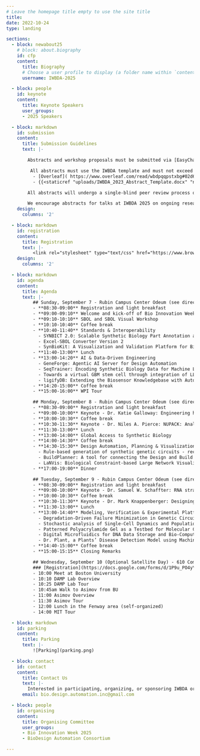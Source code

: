 ```yaml
---
# Leave the homepage title empty to use the site title
title:
date: 2022-10-24
type: landing

sections:
  - block: newabout25
    # block: about.biography
    id: cfp
    content:
      title: Biography
      # Choose a user profile to display (a folder name within `content/authors/`)
      username: IWBDA-2025

  - block: people
    id: keynote
    content:
      title: Keynote Speakers
      user_groups:
      - 2025 Speakers

  - block: markdown
    id: submission
    content:
      title: Submission Guidelines
      text: |-

        Abstracts and workshop proposals must be submitted via [EasyChair](https://easychair.org/conferences/?conf=iwbda25). Submissions cannot exceed two pages (excluding figures and tables). If you do not have an EasyChair account, please create one by following the instructions specified [here](https://easychair.org/help/account_creation).

         All abstracts must use the IWBDA template and must not exceed two pages excluding the figures and tables. The following versions of the template are available for use:
          - [Overleaf]( https://www.overleaf.com/read/wbdpqqpstxbg#02d65f.)
          - {{<staticref "uploads/IWBDA_2023_Abstract_Template.docx" "newtab">}}MS Word{{</staticref>}}

        All abstracts will undergo a single-blind peer review process on EasyChair. The accepted abstracts will be invited to present their work as a poster or a talk at the conference.

        We encourage abstracts for talks at IWBDA 2025 on ongoing research that may be submitted as a full journal paper later. We are currently in talks with ACS Synthetic Biology to set up a special issue on bio-design automation for such extended journal submissions.
    design:
      columns: '2'

  - block: markdown
    id: registration
    content:
      title: Registration
      text: |-
          <link rel="stylesheet" type="text/css" href="https://www.brownpapertickets.com/widget_v671.css" /> <DIV ID="bpt_eventbody"><CENTER><BR><BR>Brown Paper Tickets Ticket Widget Loading...<BR><BR><A HREF="https://www.brownpapertickets.com/event/6694087">Click Here</A> to visit the Brown Paper Tickets event page.</CENTER><BR><BR></DIV> <script src="https://www.brownpapertickets.com/eventwidget.js?event=6694087&nodescription=1" type="text/javascript" language="javascript"></script> <script src="https://www.brownpapertickets.com/widget_v671.js?event=6694087" type="text/javascript" language="javascript"></script>
    design:
      columns: '2'

  - block: markdown
    id: agenda
    content:
      title: Agenda
      text: |-
          ## Sunday, September 7 - Rubin Campus Center Odeum (see directions below)
          - **08:30-09:00** Registration and light breakfast
          - **09:00-09:10** Welcome and kick-off of Bio Innovation Week
          - **09:10-10:10** SBOL and SBOL Visual Workshop
          - **10:10-10:40** Coffee break
          - **10:40-11:40** Standards & Interoperability
            - SYNBICT 2.0: Scalable Synthetic Biology Part Annotation at Speed
            - Excel-SBOL Converter Version 2
            - SynBioKit: A Visualization and Validation Platform for Biological Designs
          - **11:40-13:00** Lunch
          - **13:00-14:20** AI & Data-Driven Engineering
            - GeneForge: Agentic AI Server for Design Automation
            - SeqTrainer: Encoding Synthetic Biology Data for Machine Learning
            - Towards a virtual GBM stem cell through integration of LLMs and graph analysis
            - ligifyDB: Extending the Biosensor Knowledgebase with Automated Annotation
          - **14:20-15:00** Coffee break
          - **15:00-16:00** WPI Tour

          ## Monday, September 8 - Rubin Campus Center Odeum (see directions below)
          - **08:30-09:00** Registration and light breakfast
          - **09:00-10:00** Keynote - Dr. Katie Galloway: Engineering high-precision, dynamic genetic control systems for cell fate programming
          - **10:00-10:30** Coffee break
          - **10:30-11:30** Keynote - Dr. Niles A. Pierce: NUPACK: Analysis and Design of Nucleic Acid Structures, Devices, and Systems
          - **11:30-13:00** Lunch
          - **13:00-14:00** Global Access to Synthetic Biology
          - **14:00-14:30** Coffee break
          - **14:30-15:30** Design Automation, Planning & Visualization
            - Rule-based generation of synthetic genetic circuits - recent progress in v 2.0 -
            - BuildPlanner: A tool for connecting the Design and Build stages of the DBTL cycle
            - LaNVis: Biological Constraint-based Large Network Visualizer
          - **17:00-19:00** Dinner

          ## Tuesday, September 9 - Rubin Campus Center Odeum (see directions below)
          - **08:30-09:00** Registration and light breakfast
          - **09:00-10:00** Keynote - Dr. Samuel W. Schaffter: RNA strand exchange circuits as a general-purpose molecular programming language for synthetic biology
          - **10:00-10:30** Coffee break
          - **10:30-11:30** Keynote - Dr. Mark Knappenberger: Designing Translation-competent mRNA Origami Nanoparticles within the OxRNA Ecosystem
          - **11:30-13:00** Lunch
          - **13:00-14:40** Modeling, Verification & Experimental Platforms
            - Degradation-Driven Failure Minimization in Genetic Circuits Through Model Checking
            - Stochastic analysis of Single-Cell Dynamics and Population-Level Behavior in Biosensors
            - Patterned Polyacrylamide Gel as a Testbed for Molecular Communication
            - Digital Microfluidics for DNA Data Storage and Bio-Computation
            - Dr. Plant, a Plants’ Disease Detection Model using Machine Learning
          - **14:40-15:00** Coffee break
          - **15:00-15:15** Closing Remarks

          ## Wednesday, September 10 (Optional Satellite Day) - 610 Commonwealth Ave, 4th Floor
          ### [Registration](https://docs.google.com/forms/d/1P9u_PO4yY52I-lM9PhXuhqfJKDQCVNWok-oHaVp6mNY/edit)
          - 10:00 Meet at Boston University
          - 10:10 DAMP Lab Overview
          - 10:25 DAMP Lab Tour
          - 10:45am Walk to Asimov from BU
          - 11:00 Asimov Overview
          - 11:30 Asimov Tour
          - 12:00 Lunch in the Fenway area (self-organized)
          - 14:00 MIT Tour

  - block: markdown
    id: parking
    content:
      title: Parking
      text: |-
          ![Parking](parking.png)

  - block: contact
    id: contact
    content:
      title: Contact Us
      text: |-
        Interested in participating, organizing, or sponsoring IWBDA or Bio Innovation Week? Reach out to us for more information on how you can get involved in IWBDA, IWBMA, the Nona Works Hackathon, or SBOL Workshops. We look forward to hearing from you!
      email: bio.design.automation.inc@gmail.com

  - block: people
    id: organising
    content:
      title: Organising Committee
      user_groups:
      - Bio Innovation Week 2025
      - BioDesign Automation Consortium

---
```

